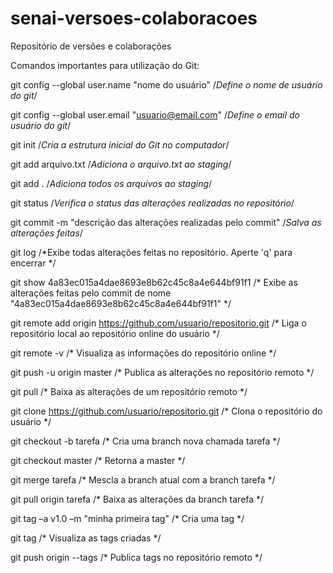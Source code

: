 # senai-versoes-colaboracoes
Repositório de versões e colaborações

Comandos importantes para utilização do Git:

git config --global user.name "nome do usuário" /*Define o nome de usuário do git*/

git config --global user.email "usuario@email.com" /*Define o email do usuário do git*/

git init /*Cria a estrutura inicial do Git no computador*/

git add arquivo.txt /*Adiciona o arquivo.txt ao staging*/

git add . /*Adiciona todos os arquivos ao staging*/

git status /*Verifica o status das alterações realizadas no repositório*/

git commit -m "descrição das alterações realizadas pelo commit" /*Salva as alterações feitas*/

git log /*Exibe todas alterações feitas no repositório. Aperte 'q' para encerrar */

git show 4a83ec015a4dae8693e8b62c45c8a4e644bf91f1 /* Exibe as alterações feitas pelo commit de nome "4a83ec015a4dae8693e8b62c45c8a4e644bf91f1" */

git remote add origin https://github.com/usuario/repositorio.git /* Liga o repositório local ao repositório online do usuário */

git remote -v /* Visualiza as informações do repositório online */

git push -u origin master /* Publica as alterações no repositório remoto */

git pull /* Baixa as alterações de um repositório remoto */

git clone https://github.com/usuario/repositorio.git /* Clona o repositório do usuário */

git checkout -b tarefa /* Cria uma branch nova chamada tarefa */

git checkout master /* Retorna a master */

git merge tarefa /* Mescla a branch atual com a branch tarefa */

git pull origin tarefa /* Baixa as alterações da branch tarefa */

git tag –a v1.0 –m "minha primeira tag" /* Cria uma tag */

git tag /* Visualiza as tags criadas */

git push origin --tags /* Publica tags no repositório remoto */
